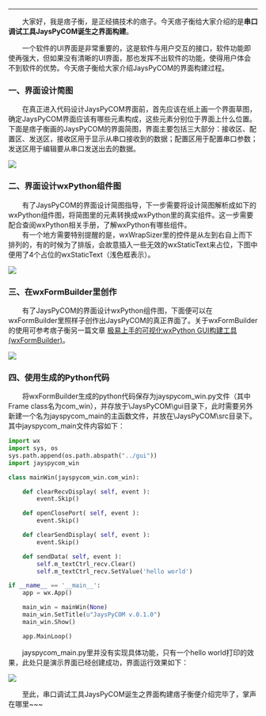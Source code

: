 ----

　　大家好，我是痞子衡，是正经搞技术的痞子。今天痞子衡给大家介绍的是**串口调试工具JaysPyCOM诞生之界面构建**。  

　　一个软件的UI界面是非常重要的，这是软件与用户交互的接口，软件功能即使再强大，但如果没有清晰的UI界面，那也发挥不出软件的功能，使得用户体会不到软件的优势。今天痞子衡给大家介绍JaysPyCOM的界面构建过程。  

### 一、界面设计简图
　　在真正进入代码设计JaysPyCOM界面前，首先应该在纸上画一个界面草图，确定JaysPyCOM界面应该有哪些元素构成，这些元素分别位于界面上什么位置。下面是痞子衡画的JaysPyCOM的界面简图，界面主要包括三大部分：接收区、配置区、发送区，接收区用于显示从串口接收到的数据；配置区用于配置串口参数；发送区用于编辑要从串口发送出去的数据。  

<img src="http://odox9r8vg.bkt.clouddn.com/image/cnblogs/JaysPyCOM_GUI_protocol2.PNG" style="zoom:100%" />

### 二、界面设计wxPython组件图
　　有了JaysPyCOM的界面设计简图指导，下一步需要将设计简图解析成如下的wxPython组件图，将简图里的元素转换成wxPython里的真实组件。这一步需要配合查阅wxPython相关手册，了解wxPython有哪些组件。  
　　有一个地方需要特别提醒的是，wxWrapSizer里的控件是从左到右自上而下排列的，有的时候为了排版，会故意插入一些无效的wxStaticText来占位，下图中便用了4个占位的wxStaticText（浅色框表示）。  

<img src="http://odox9r8vg.bkt.clouddn.com/image/cnblogs/JaysPyCOM_GUI_element2.PNG" style="zoom:100%" />

### 三、在wxFormBuilder里创作
　　有了JaysPyCOM的界面设计wxPython组件图，下面便可以在wxFormBuilder里照样子创作出JaysPyCOM的真正界面了。关于wxFormBuilder的使用可参考痞子衡另一篇文章 [极易上手的可视化wxPython GUI构建工具(wxFormBuilder)](http://www.cnblogs.com/henjay724/p/9426966.html)。  

<img src="http://odox9r8vg.bkt.clouddn.com/image/cnblogs/JaysPyCOM_GUI_product.PNG" style="zoom:100%" />

### 四、使用生成的Python代码
　　将wxFormBuilder生成的python代码保存为jayspycom_win.py文件（其中Frame class名为com_win），并存放于\JaysPyCOM\gui目录下，此时需要另外新建一个名为jayspycom_main的主函数文件，并放在\JaysPyCOM\src目录下。其中jayspycom_main文件内容如下：  

```Python
import wx
import sys, os
sys.path.append(os.path.abspath("../gui"))
import jayspycom_win

class mainWin(jayspycom_win.com_win):

    def clearRecvDisplay( self, event ):
        event.Skip()

    def openClosePort( self, event ):
        event.Skip()

    def clearSendDisplay( self, event ):
        event.Skip()

    def sendData( self, event ):
        self.m_textCtrl_recv.Clear()
        self.m_textCtrl_recv.SetValue('hello world')

if __name__ == '__main__':
    app = wx.App()

    main_win = mainWin(None)
    main_win.SetTitle(u"JaysPyCOM v.0.1.0")
    main_win.Show()

    app.MainLoop()
```

　　jayspycom_main.py里并没有实现具体功能，只有一个hello world打印的效果，此处只是演示界面已经创建成功，界面运行效果如下：  

<img src="http://odox9r8vg.bkt.clouddn.com/image/cnblogs/JaysPyCOM_GUI_demo.PNG" style="zoom:100%" />

　　至此，串口调试工具JaysPyCOM诞生之界面构建痞子衡便介绍完毕了，掌声在哪里~~~  



